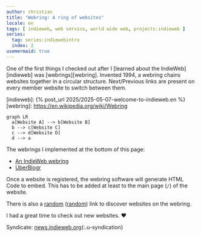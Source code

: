 ```yaml
---
author: christian
title: "Webring: A ring of websites"
locale: en
tags: [ indieweb, web service, world wide web, projects:indieweb ]
series:
  tag: series:indiewebintro
  index: 2
usemermaid: true
---
```


One of the first things I checked out after I [learned about the IndieWeb][indieweb] was
[webrings][webring]. Invented 1994, a webring chains websites together in a circular structure.
Next/Previous links are present on every member website to switch between them.

[indieweb]: {% post_url 2025/2025-05-07-welcome-to-indieweb.en %}
[webring]: https://en.wikipedia.org/wiki/Webring

```mermaid
graph LR
  a[Website A] --> b[Website B]
  b --> c[Website C]
  c --> d[Website D]
  d --> a
```

The webrings I implemented at the bottom of this page:

- [An IndieWeb webring](https://xn--sr8hvo.ws/)
- [UberBlogr](https://uberblogr.de/)

Once a website is registered, the webring software will generate HTML Code to embed. This has
to be added at least to the main page (`/`) of the website.

There is also a [random](https://xn--sr8hvo.ws/random) ([random](https://uberblogr.de/rand/serverless))
link to discover websites on the webring. 

I had a great time to check out new websites. ❤

Syndicate: [news.indieweb.org](https://news.indieweb.org/en){:.u-syndication}

